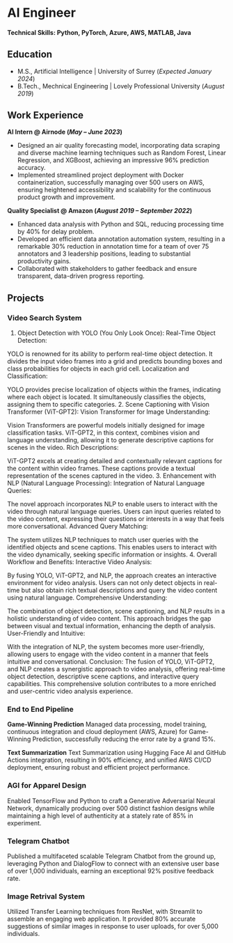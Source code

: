 # AI Engineer

#### Technical Skills: Python, PyTorch, Azure, AWS, MATLAB, Java

## Education					       		
- M.S., Artificial Intelligence	| University of Surrey (_Expected January 2024_)	 			        		
- B.Tech., Mechnical Engineering | Lovely Professional University (_August 2019_)

## Work Experience
**AI Intern @ Airnode (_May – June 2023_)**
- Designed an air quality forecasting model, incorporating data scraping and diverse machine learning techniques such as Random Forest, Linear Regression, and XGBoost, achieving an impressive 96% prediction accuracy.
- Implemented streamlined project deployment with Docker containerization, successfully managing over 500 users on AWS, ensuring heightened accessibility and scalability for the continuous product growth and improvement.

**Quality Specialist @ Amazon (_August 2019 – September 2022_)**
- Enhanced data analysis with Python and SQL, reducing processing time by 40% for delay problem.
-	Developed an efficient data annotation automation system, resulting in a remarkable 30% reduction in annotation time for a team of over 75 annotators and 3 leadership positions, leading to substantial productivity gains.
-	Collaborated with stakeholders to gather feedback and ensure transparent, data-driven progress reporting.

## Projects
###  Video Search System

1. Object Detection with YOLO (You Only Look Once):
Real-Time Object Detection:

YOLO is renowned for its ability to perform real-time object detection.
It divides the input video frames into a grid and predicts bounding boxes and class probabilities for objects in each grid cell.
Localization and Classification:

YOLO provides precise localization of objects within the frames, indicating where each object is located.
It simultaneously classifies the objects, assigning them to specific categories.
2. Scene Captioning with Vision Transformer (ViT-GPT2):
Vision Transformer for Image Understanding:

Vision Transformers are powerful models initially designed for image classification tasks.
ViT-GPT2, in this context, combines vision and language understanding, allowing it to generate descriptive captions for scenes in the video.
Rich Descriptions:

ViT-GPT2 excels at creating detailed and contextually relevant captions for the content within video frames.
These captions provide a textual representation of the scenes captured in the video.
3. Enhancement with NLP (Natural Language Processing):
Integration of Natural Language Queries:

The novel approach incorporates NLP to enable users to interact with the video through natural language queries.
Users can input queries related to the video content, expressing their questions or interests in a way that feels more conversational.
Advanced Query Matching:

The system utilizes NLP techniques to match user queries with the identified objects and scene captions.
This enables users to interact with the video dynamically, seeking specific information or insights.
4. Overall Workflow and Benefits:
Interactive Video Analysis:

By fusing YOLO, ViT-GPT2, and NLP, the approach creates an interactive environment for video analysis.
Users can not only detect objects in real-time but also obtain rich textual descriptions and query the video content using natural language.
Comprehensive Understanding:

The combination of object detection, scene captioning, and NLP results in a holistic understanding of video content.
This approach bridges the gap between visual and textual information, enhancing the depth of analysis.
User-Friendly and Intuitive:

With the integration of NLP, the system becomes more user-friendly, allowing users to engage with the video content in a manner that feels intuitive and conversational.
Conclusion:
The fusion of YOLO, ViT-GPT2, and NLP creates a synergistic approach to video analysis, offering real-time object detection, descriptive scene captions, and interactive query capabilities. This comprehensive solution contributes to a more enriched and user-centric video analysis experience.

### End to End Pipeline

**Game-Winning Prediction**
Managed data processing, model training, continuous integration and cloud deployment (AWS, Azure) for Game-Winning Prediction, successfully reducing the error rate by a grand 15%.

**Text Summarization**
Text Summarization using Hugging Face AI and GitHub Actions integration, resulting in 90% efficiency, and unified AWS CI/CD deployment, ensuring robust and efficient project performance.

### AGI for Apparel Design
Enabled TensorFlow and Python to craft a Generative Adversarial Neural Network, dynamically producing over 500 distinct fashion designs while maintaining a high level of authenticity at a stately rate of 85% in experiment.

### Telegram Chatbot
Published a multifaceted scalable Telegram Chatbot from the ground up, leveraging Python and DialogFlow to connect with an extensive user base of over 1,000 individuals, earning an exceptional 92% positive feedback rate.

### Image Retrival System
Utilized Transfer Learning techniques from ResNet, with Streamlit to assemble an engaging web application. It provided 80% accurate suggestions of similar images in response to user uploads, for over 5,000 individuals.
